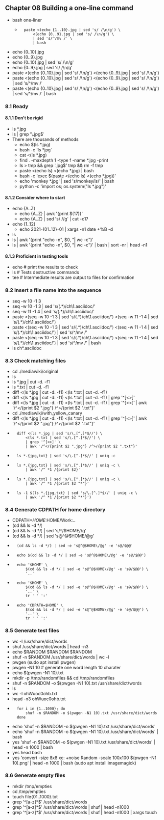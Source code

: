 ## Chapter 08 Building a one-line command
* bash one-liner
    * ```
        paste <(echo {1..10}.jpg | sed 's/ /\n/g') \
            <(echo {0..9}.jpg | sed 's/ /\n/g') \
            | sed 's/^/mv /' \
            | bash
* echo {0..10}.jpg
* echo {0..9}.jpg
* echo {0..10}.jpg | sed 's/ /\n/g'
* echo {0..9}.jpg | sed 's/ /\n/g'
* paste <(echo {0..10}.jpg | sed 's/ /\n/g') <(echo {0..9}.jpg | sed 's/ /\n/g')
* paste <(echo {0..10}.jpg | sed 's/ /\n/g') <(echo {0..9}.jpg | sed 's/ /\n/g') | sed 's/^/mv /'
* paste <(echo {0..10}.jpg | sed 's/ /\n/g') <(echo {0..9}.jpg | sed 's/ /\n/g') | sed 's/^/mv /' | bash
### 8.1 Ready
#### 8.1.1 Don't be rigid
* ls *.jpg
* ls | grep '\\.jpg$'
* There are thousands of methods
  * echo $(ls *.jpg)
  * bash -c 'ls *jpg'
  * cat <(ls *.jpg)
  * find . -maxdepth 1 -type f -name \*.jpg -print
  * ls > tmp && grep '\.jpg$' tmp && rm -f tmp
  * paste <(echo ls) <(echo \*.jpg) | bash
  * bash -c 'exec $(paste <(echo ls) <(echo \*.jpg))'
  * echo 'monkey *.jpg' | sed 's/monkey/ls/' | bash
  * python -c 'import os; os.system("ls *.jpg")'
#### 8.1.2 Consider where to start
* echo {A..Z}
  * echo {A..Z} | awk '{print $(17)}'
  * echo {A..Z} | sed 's/ //g' | cut -c17
* echo {1..12}
  * echo 2021-{01..12}-01 | xargs -n1 date +%B -d
* ls
* ls | awk '{print "echo -n", $0, "| wc -c"}'
* ls | awk '{print "echo -n", $0, "| wc -c"}' | bash | sort -nr | head -n1
#### 8.1.3 Proficient in testing tools
* echo # print the results to check
* ls # Tests destructive commands
* tee # Intermediate results are output to files for confirmation
### 8.2 Insert a file name into the sequence
* seq -w 10 -1 3
* seq -w 10 -1 3 | sed 's/\(.*\)/ch\1.asciidoc/'
* seq -w 11 -1 4 | sed 's/\(.*\)/ch\1.asciidoc/'
* paste <(seq -w 10 -1 3 | sed 's/\(.*\)/ch\1.asciidoc/') <(seq -w 11 -1 4 | sed 's/\(.\*\)/ch\1.asciidoc/')
* paste <(seq -w 10 -1 3 | sed 's/\(.*\)/ch\1.asciidoc/') <(seq -w 11 -1 4 | sed 's/\(.\*\)/ch\1.asciidoc/') | sed 's/^/mv /'
* paste <(seq -w 10 -1 3 | sed 's/\(.*\)/ch\1.asciidoc/') <(seq -w 11 -1 4 | sed 's/\(.\*\)/ch\1.asciidoc/') | sed 's/^/mv /' | bash
* ls ch*.asciidoc
### 8.3 Check matching files
* cd ./mediawiki/original
* ls
* ls *.jpg | cut -d. -f1
* ls *.txt | cut -d. -f1
* diff <(ls *.jpg | cut -d. -f1) <(ls *.txt | cut -d. -f1)
* diff <(ls *.jpg | cut -d. -f1) <(ls *.txt | cut -d. -f1) | grep '^[<>]'
* diff <(ls *.jpg | cut -d. -f1) <(ls *.txt | cut -d. -f1) | grep '^[<>]' | awk '/^</{print $2 ".jpg"} /^>/{print $2 ".txt"}'
* cd ./mediawiki/with_yellow_canary
* diff <(ls *.jpg | cut -d. -f1) <(ls *.txt | cut -d. -f1) | grep '^[<>]' | awk '/^</{print $2 ".jpg"} /^>/{print $2 ".txt"}'
* ```
    diff <(ls *.jpg | sed 's/\.[^.]*$//') \
        <(ls *.txt | sed 's/\.[^.]*$//') \
        | grep '^[<>]' \
        | awk '/^</{print $2 ".jpg"} /^>/{print $2 ".txt"}'
* ```
    ls *.{jpg,txt} | sed 's/\.[^.]*$//' | uniq -c
* ```
    ls *.{jpg,txt} | sed 's/\.[^.]*$//' | uniq -c \
        | awk '/^ *1 /{print $2}'
* ```
    ls *.{jpg,txt} | sed 's/\.[^.]*$//' | uniq -c \
        | awk '/^ *1 /{print $2 "*"}'
* ```
    ls -1 $(ls *.{jpg,txt} | sed 's/\.[^.]*$//' | uniq -c \
        | awk '/^ *1 /{print $2 "*"}')
### 8.4 Generate CDPATH for home directory
* CDPATH=$HOME:$HOME/Work:..
* (cd && ls -d */)
* (cd && ls -d */) | sed 's/^/$HOME\//g'
* (cd && ls -d */) | sed 's@^@$HOME\/@g'
* ```
    (cd && ls -d */) | sed -e 's@^@$HOME\/@g' -e 's@/$@@'
* ```
    echo $(cd && ls -d */ | sed -e 's@^@$HOME\/@g' -e 's@/$@@')
* ```
    echo '$HOME' \
        $(cd && ls -d */ | sed -e 's@^@$HOME\/@g' -e 's@/$@@') \
        '..'
* ```
    echo '$HOME' \
        $(cd && ls -d */ | sed -e 's@^@$HOME\/@g' -e 's@/$@@') \
        '..' \
        tr ' ' ':'
* ```
    echo 'CDPATH=$HOME' \
        $(cd && ls -d */ | sed -e 's@^@$HOME\/@g' -e 's@/$@@') \
        '..' \
        tr ' ' ':'
### 8.5 Generate test files
* wc -l /usr/share/dict/words
* shuf /usr/share/dict/words | head -n3
* echo $RANDOM $RANDOM $RANDOM
* shuf -n $RANDOM /usr/share/dict/words | wc -l
* pwgen (sudo apt install pwgen)
* pwgen -N1 10 # generate one word length 10 charater
* echo $(pwgen -N1 10).txt
* mkdir -p /tmp/randomfiles && cd /tmp/randomfiles
* shuf -n $RANDOM -o $(pwgen -N1 10).txt /usr/share/dict/words
* ls
* wc -l ohWuoc0ohb.txt
* head -n3 ohWuoc0ohb.txt
* ```
    for i in {1..1000}; do
        shuf -n $RANDOM -o $(pwgen -N1 10).txt /usr/share/dict/words
    done
* echo 'shuf -n $RANDOM -o $(pwgen -N1 10).txt /usr/share/dict/words'
* echo 'shuf -n $RANDOM -o $(pwgen -N1 10).txt /usr/share/dict/words' | bash
* yes 'shuf -n $RANDOM -o $(pwgen -N1 10).txt /usr/share/dict/words' | head -n 1000 | bash
* yes head bash
* yes 'convert -size 8x8 xc: +noise Random -scale 100x100 $(pwgen -N1 10).png' | head -n 1000 | bash (sudo apt install imagemagick)
### 8.6 Generate empty files
* mkdir /tmp/empties
* cd /tmp/empties
* touch file{01..1000}.txt
* grep '^[a-z]*$' /usr/share/dict/words
* grep '^[a-z]*$' /usr/share/dict/words | shuf | head -n1000
* grep '^[a-z]*$' /usr/share/dict/words | shuf | head -n1000 | xargs touch